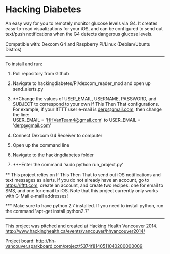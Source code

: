 Hacking Diabetes
===============

An easy way for you to remotely monitor glucose levels via G4. It creates easy-to-read visualizations for your iOS, and can be configured to send out text/push notifications when the G4 detects dangerous glucose levels.

Compatible with: Dexcom G4 and Raspberry Pi/Linux (Debian/Ubuntu Distros)


--------------
To install and run:

1. Pull repository from Github

2. Navigate to hackingdiabetes/Pi/dexcom_reader_mod and open up send_alerts.py

3. **Change the values of USER_EMAIL, USERNAME, PASSWORD, and SUBJECT to correspond to your own If This Then That configurations. For example, if your IfTTT user e-mail is derp@gmail.com, then change the line:  
USER_EMAIL = 'HHVanTeam4@gmail.com' to USER_EMAIL = 'derp@gmail.com'

4. Connect Dexcom G4 Receiver to computer

5. Open up the command line

6. Navigate to the hackingdiabetes folder

7. ***Enter the command 'sudo python run_project.py'


** This project relies on If This Then That to send out iOS notifications and text messages as alerts. If you do not already have an account, go to https://ifttt.com, create an account, and create two recipes: one for email to SMS, and one for email to iOS. Note that this project currently only works with G-Mail e-mail addresses!

*** Make sure to have python 2.7 installed. If you need to install python, run the command 'apt-get install python2.7'

--------------


This project was pitched and created at Hacking Health Vancouver 2014.
http://www.hackinghealth.ca/events/vancouver/hhvancouver2014/

Project board: http://hh-vancouver.sparkboard.com/project/5374f8140511040200000009
